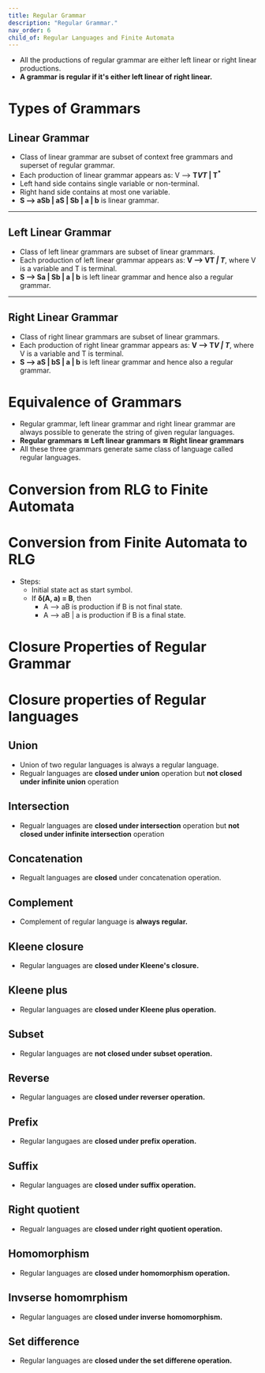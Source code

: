```yaml
---
title: Regular Grammar
description: "Regular Grammar."
nav_order: 6
child_of: Regular Languages and Finite Automata
---
```


- All the productions of regular grammar are either left linear or right linear productions.
- **A grammar is regular if it's either left linear of right linear.**

# Types of Grammars

## Linear Grammar

- Class of linear grammar are subset of context free grammars and superset of regular grammar.
- Each production of linear grammar appears as: V --> **T<sup>*</sup>VT<sup>*</sup> \| T<sup>*</sup>**
- Left hand side contains single variable or non-terminal.
- Right hand side contains at most one variable.
- **S --> aSb \| aS \| Sb \| a \| b** is linear grammar.

***

## Left Linear Grammar

- Class of left linear grammars are subset of linear grammars.
- Each production of left linear grammar appears as: **V --> VT<sup>*</sup> \| T<sup>*</sup>**, where V is a variable and T is terminal.
- **S --> Sa \| Sb \| a \| b** is left linear grammar and hence also a regular grammar.

***

## Right Linear Grammar

- Class of right linear grammars are subset of linear grammars.
- Each production of right linear grammar appears as: **V --> T<sup>*</sup>V \| T<sup>*</sup>**, where V is a variable and T is terminal.
- **S --> aS \| bS \| a \| b** is left linear grammar and hence also a regular grammar.

# Equivalence of Grammars

- Regular grammar, left linear grammar and right linear grammar are always possible to generate the string of given regular languages.
- **Regular grammars ≅ Left linear grammars ≅ Right linear grammars**
- All these three grammars generate same class of language called regular languages.

# Conversion from RLG to Finite Automata

# Conversion from Finite Automata to RLG

- Steps:
    - Initial state act as start symbol.
    - If **δ(A, a) = B**, then
        - A --> aB is production if B is not final state.
        - A --> aB | a is production if B is a final state.

# Closure Properties of Regular Grammar

# Closure properties of Regular languages

## Union

- Union of two regular languages is always a regular language.
- Regualr languages are **closed under union** operation but **not closed under infinite union** operation
 
## Intersection

- Regualr languages are **closed under intersection** operation but **not closed under infinite intersection** operation

## Concatenation

- Regualt languages are **closed** under concatenation operation.

## Complement

- Complement of regular language is **always regular.**

## Kleene closure

- Regular languages are **closed under Kleene's closure.**

## Kleene plus

- Regular languages are **closed under Kleene plus operation.**

## Subset

- Regular languages are **not closed under subset operation.**

## Reverse

- Regular languages are **closed under reverser operation.**

## Prefix

- Regular langugaes are **closed under prefix operation.**

## Suffix

- Regular languages are **closed under suffix operation.**

## Right quotient

- Regualr languages are **closed under right quotient operation.**

## Homomorphism

- Regular languages are **closed under homomorphism operation.**

## Invserse homomrphism

- Regular languages are **closed under inverse homomorphism.**

## Set difference

- Regular languages are **closed under the set differene operation.**
